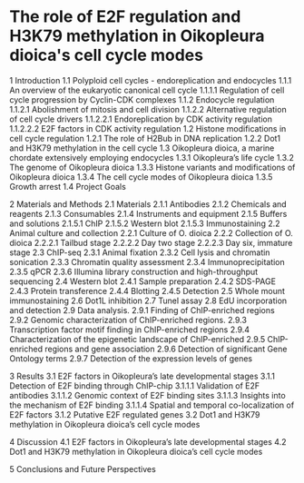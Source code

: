 The role of E2F regulation and H3K79 methylation in Oikopleura dioica's cell cycle modes
=============


1 Introduction
1.1 Polyploid cell cycles - endoreplication and endocycles
1.1.1 An overview of the eukaryotic canonical cell cycle
1.1.1.1 Regulation of cell cycle progression by Cyclin-CDK complexes
1.1.2 Endocycle regulation
1.1.2.1 Abolishment of mitosis and cell division
1.1.2.2 Alternative regulation of cell cycle drivers
1.1.2.2.1 Endoreplication by CDK activity regulation
1.1.2.2.2 E2F factors in CDK activity regulation
1.2 Histone modifications in cell cycle regulation
1.2.1 The role of H2Bub in DNA replication
1.2.2 Dot1 and H3K79 methylation in the cell cycle
1.3 Oikopleura dioica, a marine chordate extensively employing endocycles
1.3.1 Oikopleura’s life cycle
1.3.2 The genome of Oikopleura dioica
1.3.3 Histone variants and modifications of Oikopleura dioica
1.3.4 The cell cycle modes of Oikopleura dioica
1.3.5 Growth arrest
1.4 Project Goals

2 Materials and Methods
2.1 Materials
2.1.1 Antibodies
2.1.2 Chemicals and reagents
2.1.3 Consumables
2.1.4 Instruments and equipment
2.1.5 Buffers and solutions
2.1.5.1 ChIP
2.1.5.2 Western blot
2.1.5.3 Immunostaining
2.2 Animal culture and collection
2.2.1 Culture of O. dioica
2.2.2 Collection of O. dioica
2.2.2.1 Tailbud stage
2.2.2.2 Day two stage
2.2.2.3 Day six, immature stage
2.3 ChIP-seq
2.3.1 Animal fixation
2.3.2 Cell lysis and chromatin sonication
2.3.3 Chromatin quality assessment
2.3.4 Immunoprecipitation
2.3.5 qPCR
2.3.6 Illumina library construction and high-throughput sequencing
2.4 Western blot
2.4.1 Sample preparation
2.4.2 SDS-PAGE
2.4.3 Protein transference
2.4.4 Blotting
2.4.5 Detection
2.5 Whole mount immunostaining
2.6 Dot1L inhibition
2.7 Tunel assay
2.8 EdU incorporation and detection
2.9 Data analysis.
2.9.1 Finding of ChIP-enriched regions
2.9.2 Genomic characterization of ChIP-enriched regions.
2.9.3 Transcription factor motif finding in ChIP-enriched regions
2.9.4 Characterization of the epigenetic landscape of ChIP-enriched
2.9.5 ChIP-enriched regions and gene association
2.9.6 Detection of significant Gene Ontology terms
2.9.7 Detection of the expression levels of genes

3 Results
3.1 E2F factors in Oikopleura’s late developmental stages
3.1.1 Detection of E2F binding through ChIP-chip
3.1.1.1 Validation of E2F antibodies
3.1.1.2 Genomic context of E2F binding sites
3.1.1.3 Insights into the mechanism of E2F binding
3.1.1.4 Spatial and temporal co-localization of E2F factors
3.1.2 Putative E2F regulated genes
3.2 Dot1 and H3K79 methylation in Oikopleura dioica’s cell cycle modes

4 Discussion
4.1 E2F factors in Oikopleura’s late developmental stages
4.2 Dot1 and H3K79 methylation in Oikopleura dioica’s cell cycle modes

5 Conclusions and Future Perspectives